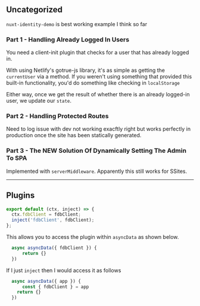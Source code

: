 ## Uncategorized

`nuxt-identity-demo` is best working example I think so far

### Part 1 - Handling Already Logged In Users

You need a client-init plugin that checks for a user that has already logged in.

With using Netlify's gotrue-js library, it's as simple as getting the `currentUser` via a method.
If you weren't using something that provided this built-in functionality, you'd do something like checking in `localStorage`

Either way, once we get the result of whether there is an already logged-in user, we update our `state`.

### Part 2 - Handling Protected Routes

Need to log issue with dev not working exacftly right but works perfectly in production once the site has been statically generated.

### Part 3 - The NEW Solution Of Dynamically Setting The **Admin** To SPA

Implemented with `serverMiddleware`. Apparently this still works for SSites.

---

## Plugins

```js
export default (ctx, inject) => {
  ctx.fdbClient = fdbClient;
  inject('fdbClient', fdbClient);
};
```

This allows you to access the plugin within `asyncData` as shown below.

```js
  async asyncData({ fdbClient }) {
      return {}
  })
```

If I just `inject` then I would access it as follows

```js
  async asyncData({ app }) {
      const { fdbClient } = app
    return {}
  })
```
